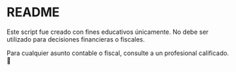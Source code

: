 # README

Este script fue creado con fines educativos únicamente. No debe ser utilizado para decisiones financieras o fiscales.

Para cualquier asunto contable o fiscal, consulte a un profesional calificado. 🙂
